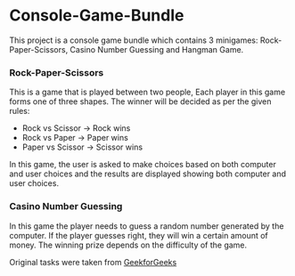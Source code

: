 # Console-Game-Bundle
This project is a console game bundle which contains 3 minigames: Rock-Paper-Scissors, Casino Number Guessing and Hangman Game.

### Rock-Paper-Scissors 
This is a game that is played between two people, Each player in this game forms one of three shapes. The winner will be decided as per the given rules:
 - Rock vs Scissor -> Rock wins
 - Rock vs Paper -> Paper wins
 - Paper vs Scissor -> Scissor wins

In this game, the user is asked to make choices based on both computer and user choices and the results are displayed showing both computer and user choices.

### Casino Number Guessing
In this game the player needs to guess a random number generated by the computer. If the player guesses right, they will win a certain amount of money. The winning prize depends on the difficulty of the game.






Original tasks were taken from [GeekforGeeks](https://www.geeksforgeeks.org/top-50-cpp-project-ideas-for-beginners-advanced/)
